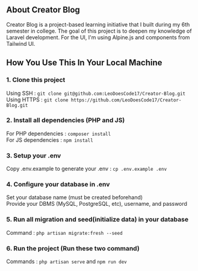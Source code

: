 ## About Creator Blog

Creator Blog is a project-based learning initiative that I built during my 6th semester in college. The goal of this project is to deepen my knowledge of Laravel development. For the UI, I'm using Alpine.js and components from Tailwind UI.

## How You Use This In Your Local Machine

### 1. Clone this project 
Using SSH   : `git clone git@github.com:LeoDoesCode17/Creator-Blog.git` <br>
Using HTTPS : `git clone https://github.com/LeoDoesCode17/Creator-Blog.git`

### 2. Install all dependencies (PHP and JS)
For PHP dependencies : `composer install` <br>
For JS dependencies  : `npm install`

### 3. Setup your .env
Copy .env.example to generate your .env : `cp .env.example .env`

### 4. Configure your database in .env
Set your database name (must be created beforehand) <br>
Provide your DBMS (MySQL, PostgreSQL, etc), username, and password

### 5. Run all migration and seed(initialize data) in your database
Command : `php artisan migrate:fresh --seed`

### 6. Run the project (Run these two command)
Commands : `php artisan serve` and `npm run dev`

